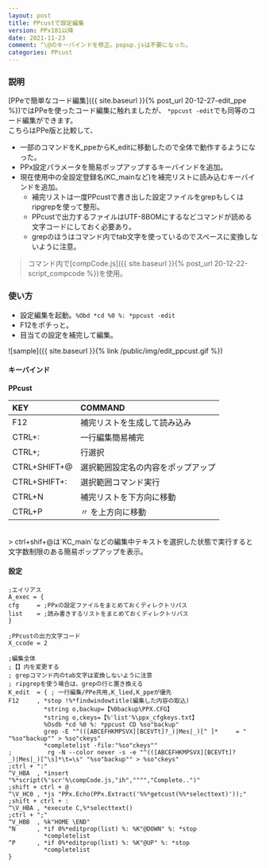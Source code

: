 ```yaml
---
layout: post
title: PPcustで設定編集
version: PPx181以降
date: 2021-11-23
comment: ^\@のキーバインドを修正。popup.jsは不要になった。
categories: PPcust
---
```

### 説明
[PPeで簡単なコード編集]({{ site.baseurl }}{% post_url 20-12-27-edit_ppe %})ではPPeを使ったコード編集に触れましたが、
`*ppcust -edit`でも同等のコード編集ができます。<BR>こちらはPPe版と比較して、
- 一部のコマンドをK\_ppeからK\_editに移動したので全体で動作するようになった。
- PPx設定パラメータを簡易ポップアップするキーバインドを追加。
- 現在使用中の全設定登録名(KC\_mainなど)を補完リストに読み込むキーバインドを追加。
  - 補完リストは一度PPcustで書き出した設定ファイルをgrepもしくはripgrepを使って整形。
  - PPcustで出力するファイルはUTF-8BOMにするなどコマンドが読める文字コードにしておく必要あり。
  - grepのほうはコマンド内でtab文字を使っているのでスペースに変換しないように注意。

> コマンド内で[compCode.js]({{ site.baseurl }}{% post_url 20-12-22-script_compcode %})を使用。

### 使い方
 - 設定編集を起動。`%Obd *cd %0 %: *ppcust -edit`
 - F12をポチっと。
 - 目当ての設定を補完して編集。

![sample]({{ site.baseurl }}{% link /public/img/edit_ppcust.gif %})

#### キーバインド
**PPcust**

| KEY | COMMAND |
|:-|:-|
| F12 | 補完リストを生成して読み込み |
| CTRL+: | 一行編集簡易補完 |
| CTRL+; | 行選択 |
| CTRL+SHIFT+@ | 選択範囲設定名の内容をポップアップ |
| CTRL+SHIFT+: | 選択範囲コマンド実行 |
| CTRL+N | 補完リストを下方向に移動 |
| CTRL+P | 〃        を上方向に移動 |

<BR>
> ctrl+shif+@は`KC_main`などの編集中テキストを選択した状態で実行すると
文字数制限のある簡易ポップアップを表示。

#### 設定
```clean
;エイリアス
A_exec = {
cfg     = ;PPxの設定ファイルをまとめておくディレクトリパス
list    = ;読み書きするリストをまとめておくディレクトリパス
}

;PPcustの出力文字コード
X_ccode = 2

;編集全体
;【】内を変更する
; grepコマンド内のtab文字は変換しないように注意
; ripgrepを使う場合は、grepの行と置き換える
K_edit  = { ; 一行編集/PPe共用,K_lied,K_ppeが優先
F12     , *stop !%*findwindowtitle(編集した内容の取込)
          *string o,backup=【%0backup\PPX.CFG】
          *string o,ckeys=【%'list'%\ppx_cfgkeys.txt】
          %Osdb *cd %0 %: *ppcust CD %so"backup"
          grep -E "^(([ABCEFHKMPSVX][BCEVTt]?_)|Mes|_)[^ ]*     = " "%so"backup"" > %so"ckeys"
          *completelist -file:"%so"ckeys""
;          rg -N --color never -s -e "^(([ABCEFHKMPSVX][BCEVTt]?_)|Mes|_)[^\s]*\t=\s" "%so"backup"" > %so"ckeys"
;ctrl + ":"
^V_HBA  , *insert "%*script(%'scr'%\compCode.js,"ih","""","Complete..")"
;shift + ctrl + @
^\V_HC0 , *js "PPx.Echo(PPx.Extract('%%*getcust(%%*selecttext)'));"
;shift + ctrl + :
^\V_HBA , *execute C,%*selecttext()
;ctrl + ";"
^V_HBB  , %k"HOME \END"
^N      , *if 0%*editprop(list) %: %K"@DOWN" %: *stop
          *completelist
^P      , *if 0%*editprop(list) %: %K"@UP" %: *stop
          *completelist
}
```

<!-- popup\.js                                         -->
<!-- ```javascript                                     -->
<!-- PPx.Echo(PPx.Extract('%*getcust(%*selecttext)')); -->
<!-- ```                                               -->
